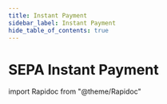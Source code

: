 ```yaml
---
title: Instant Payment
sidebar_label: Instant Payment
hide_table_of_contents: true
---
```


# SEPA Instant Payment

import Rapidoc from "@theme/Rapidoc"

<Rapidoc apiUrl="/v2.0/Transfers.InstantPayment">
</Rapidoc>
